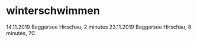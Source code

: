 # winterschwimmen
14.11.2019 Baggersee Hirschau, 2 minutes
23.11.2019 Baggersee Hirschau, 8 minutes, 7C
